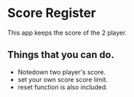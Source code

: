 # Score Register
This app keeps the score of the 2 player.
## Things that you can do.
* Notedown two player's score.
* set your own score score limit.
* reset function is also included.
